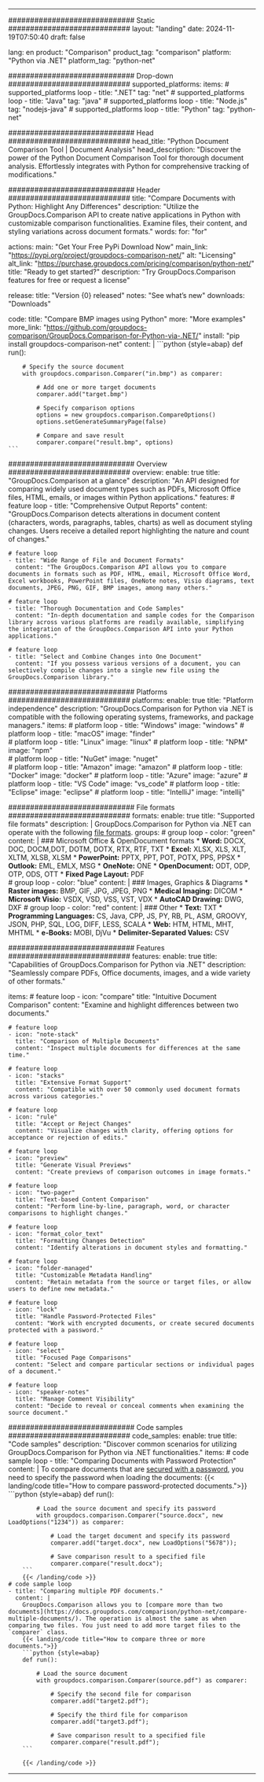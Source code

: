 
---
############################# Static ############################
layout: "landing"
date: 2024-11-19T07:50:40
draft: false

lang: en
product: "Comparison"
product_tag: "comparison"
platform: "Python via .NET"
platform_tag: "python-net"

############################# Drop-down ############################
supported_platforms:
  items:
    # supported_platforms loop
    - title: ".NET"
      tag: "net"
    # supported_platforms loop
    - title: "Java"
      tag: "java"
    # supported_platforms loop
    - title: "Node.js"
      tag: "nodejs-java"
    # supported_platforms loop
    - title: "Python"
      tag: "python-net"

############################# Head ############################
head_title: "Python Document Comparison Tool | Document Analysis"
head_description: "Discover the power of the Python Document Comparison Tool for thorough document analysis. Effortlessly integrates with Python for comprehensive tracking of modifications."

############################# Header ############################
title: "Compare Documents with Python: Highlight Any Differences"
description: "Utilize the GroupDocs.Comparison API to create native applications in Python with customizable comparison functionalities. Examine files, their content, and styling variations across document formats."
words:
  for: "for"

actions:
  main: "Get Your Free PyPi Download Now"
  main_link: "https://pypi.org/project/groupdocs-comparison-net/"
  alt: "Licensing"
  alt_link: "https://purchase.groupdocs.com/pricing/comparison/python-net/"
  title: "Ready to get started?"
  description: "Try GroupDocs.Comparison features for free or request a license"

release:
  title: "Version {0} released"
  notes: "See what’s new"
  downloads: "Downloads"

code:
  title: "Compare BMP images using Python"
  more: "More examples"
  more_link: "https://github.com/groupdocs-comparison/GroupDocs.Comparison-for-Python-via-.NET/"
  install: "pip install groupdocs-comparison-net"
  content: |
    ```python {style=abap}
    def run():

        # Specify the source document
        with groupdocs.comparison.Comparer("in.bmp") as comparer:

            # Add one or more target documents
            comparer.add("target.bmp")

            # Specify comparison options
            options = new groupdocs.comparison.CompareOptions()
            options.setGenerateSummaryPage(false)

            # Compare and save result
            comparer.compare("result.bmp", options)
    ```

############################# Overview ############################
overview:
  enable: true
  title: "GroupDocs.Comparison at a glance"
  description: "An API designed for comparing widely used document types such as PDFs, Microsoft Office files, HTML, emails, or images within Python applications."
  features:
    # feature loop
    - title: "Comprehensive Output Reports"
      content: "GroupDocs.Comparison detects alterations in document content (characters, words, paragraphs, tables, charts) as well as document styling changes. Users receive a detailed report highlighting the nature and count of changes."

    # feature loop
    - title: "Wide Range of File and Document Formats"
      content: "The GroupDocs.Comparison API allows you to compare documents in formats such as PDF, HTML, email, Microsoft Office Word, Excel workbooks, PowerPoint files, OneNote notes, Visio diagrams, text documents, JPEG, PNG, GIF, BMP images, among many others."

    # feature loop
    - title: "Thorough Documentation and Code Samples"
      content: "In-depth documentation and sample codes for the Comparison library across various platforms are readily available, simplifying the integration of the GroupDocs.Comparison API into your Python applications."

    # feature loop
    - title: "Select and Combine Changes into One Document"
      content: "If you possess various versions of a document, you can selectively compile changes into a single new file using the GroupDocs.Comparison library."

############################# Platforms ############################
platforms:
  enable: true
  title: "Platform independence"
  description: "GroupDocs.Comparison for Python via .NET is compatible with the following operating systems, frameworks, and package managers."
  items:
    # platform loop
    - title: "Windows"
      image: "windows"
    # platform loop
    - title: "macOS"
      image: "finder"      
    # platform loop
    - title: "Linux"
      image: "linux"
    # platform loop
    - title: "NPM"
      image: "npm"  
    # platform loop
    - title: "NuGet"
      image: "nuget"      
    # platform loop
    - title: "Amazon"
      image: "amazon"
    # platform loop
    - title: "Docker"
      image: "docker"
    # platform loop
    - title: "Azure"
      image: "azure"
    # platform loop
    - title: "VS Code"
      image: "vs_code"
    # platform loop
    - title: "Eclipse"
      image: "eclipse"
    # platform loop
    - title: "IntelliJ"
      image: "intellij"

############################# File formats ############################
formats:
  enable: true
  title: "Supported file formats"
  description: |
    GroupDocs.Comparison for Python via .NET can operate with the following [file formats](https://docs.groupdocs.com/comparison/net/supported-document-formats/).
  groups:
    # group loop
    - color: "green"
      content: |
        ### Microsoft Office & OpenDocument formats
        * **Word:** DOCX, DOC, DOCM,DOT, DOTM, DOTX, RTX, RTF, TXT
        * **Excel:** XLSX, XLS, XLT, XLTM, XLSB, XLSM
        * **PowerPoint:** PPTX, PPT, POT, POTX, PPS, PPSX
        * **Outlook:** EML, EMLX, MSG
        * **OneNote:** ONE
        * **OpenDocument:** ODT, ODP, OTP, ODS, OTT
        * **Fixed Page Layout:** PDF        
    # group loop
    - color: "blue"
      content: |
        ### Images, Graphics & Diagrams
        * **Raster images:** BMP, GIF, JPG, JPEG, PNG
        * **Medical Imaging:** DICOM
        * **Microsoft Visio:** VSDX, VSD, VSS, VST, VDX
        * **AutoCAD Drawing:** DWG, DXF
      # group loop
    - color: "red"
      content: |
        ### Other
        * **Text:** TXT
        * **Programming Languages:** CS, Java, CPP, JS, PY, RB, PL, ASM, GROOVY, JSON, PHP, SQL, LOG, DIFF, LESS, SCALA
        * **Web:** HTM, HTML, MHT, MHTML
        * **e-Books:** MOBI, DjVu
        * **Delimiter-Separated Values:** CSV

############################# Features ############################
features:
  enable: true
  title: "Capabilities of GroupDocs.Comparison for Python via .NET"
  description: "Seamlessly compare PDFs, Office documents, images, and a wide variety of other formats."

  items:
    # feature loop
    - icon: "compare"
      title: "Intuitive Document Comparison"
      content: "Examine and highlight differences between two documents."

    # feature loop
    - icon: "note-stack"
      title: "Comparison of Multiple Documents"
      content: "Inspect multiple documents for differences at the same time."

    # feature loop
    - icon: "stacks"
      title: "Extensive Format Support"
      content: "Compatible with over 50 commonly used document formats across various categories."

    # feature loop
    - icon: "rule"
      title: "Accept or Reject Changes"
      content: "Visualize changes with clarity, offering options for acceptance or rejection of edits."

    # feature loop
    - icon: "preview"
      title: "Generate Visual Previews"
      content: "Create previews of comparison outcomes in image formats."

    # feature loop
    - icon: "two-pager"
      title: "Text-based Content Comparison"
      content: "Perform line-by-line, paragraph, word, or character comparisons to highlight changes."

    # feature loop
    - icon: "format_color_text"
      title: "Formatting Changes Detection"
      content: "Identify alterations in document styles and formatting."

    # feature loop
    - icon: "folder-managed"
      title: "Customizable Metadata Handling"
      content: "Retain metadata from the source or target files, or allow users to define new metadata."

    # feature loop
    - icon: "lock"
      title: "Handle Password-Protected Files"
      content: "Work with encrypted documents, or create secured documents protected with a password."

    # feature loop
    - icon: "select"
      title: "Focused Page Comparisons"
      content: "Select and compare particular sections or individual pages of a document."

    # feature loop
    - icon: "speaker-notes"
      title: "Manage Comment Visibility"
      content: "Decide to reveal or conceal comments when examining the source document."

############################# Code samples ############################
code_samples:
  enable: true
  title: "Code samples"
  description: "Discover common scenarios for utilizing GroupDocs.Comparison for Python via .NET functionalities."
  items:
    # code sample loop
    - title: "Comparing Documents with Password Protection"
      content: |
        To compare documents that are [secured with a password](https://docs.groupdocs.com/comparison/python-net/load-password-protected-documents/), you need to specify the password when loading the documents:
        {{< landing/code title="How to compare password-protected documents.">}}
        ```python {style=abap}
        def run():

            # Load the source document and specify its password
            with groupdocs.comparison.Comparer("source.docx", new LoadOptions("1234")) as comparer:

                # Load the target document and specify its password
                comparer.add("target.docx", new LoadOptions("5678"));

                # Save comparison result to a specified file
                comparer.compare("result.docx");
        ```
        {{< /landing/code >}}
    # code sample loop
    - title: "Comparing multiple PDF documents."
      content: |
        GroupDocs.Comparison allows you to [compare more than two documents](https://docs.groupdocs.com/comparison/python-net/compare-multiple-documents/). The operation is almost the same as when comparing two files. You just need to add more target files to the `comparer` class.
        {{< landing/code title="How to compare three or more documents.">}}
        ```python {style=abap}
        def run():

            # Load the source document
            with groupdocs.comparison.Comparer(source.pdf") as comparer:

                # Specify the second file for comparison
                comparer.add("target2.pdf");

                # Specify the third file for comparison
                comparer.add("target3.pdf");

                # Save comparison result to a specified file
                comparer.compare("result.pdf");
        ```

        {{< /landing/code >}}

---